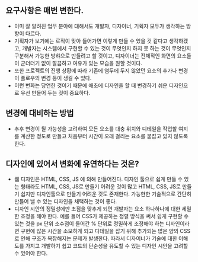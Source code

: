 ## 요구사항은 매번 변한다.
- 이미 잘 알려진 업무 분야에 대해서도 개발자, 디자이너, 기획자 모두가 생각하는 방향이 다르다.
- 기획자가 보기에는 로직이 맞아 들어가면 이렇게 만들 수 있을 것 같다고 생각하겠고, 개발자는 시스템에서 구현할 수 있는 것이 무엇인지 하지 못 하는 것이 무엇인지 구분해서 가능한 방햐으로 만들려고 할 것이고, 디자이너는 전체적인 화면의 요소들이 군더더기 없이 깔끔하고 여유가 있는 모습을 원할 것이다.
- 또한 프로젝트의 진행 상황에 따라 기존에 염두에 두지 않았던 요소의 추가나 변경이 플로우의 변경 등이 생길 수 있다.
- 이런 변화는 당연한 것이기 때문에 애초에 디자인을 할 때 변경하기 쉬운 디자인으로 우선 만들어 두는 것이 중요하다.

## 변경에 대비하는 방법
- 추후 변경이 될 가능성을 고려하여 모든 요소를 대충 위치와 디테일을 작업할 여지를 계산한 정도로 만들고 처음부터 시간이 오래 걸리는 요소를 붙잡고 있지 않도록 한다.

## 디자인에 있어서 변화에 유연하다는 것은?
- 웹 디자인은 HTML, CSS, JS 에 의해 만들어진다. 디자인 툴으로 쉽게 만들 수 있는 형태라도 HTML, CSS, JS로 만들기 어려운 것이 많고 HTML, CSS, JS로 만들기 쉽지만 디자인툴으로 만들기 어려운 것도 존재한다. 가능한한 기술적으로 간단히 만들어 낼 수 있는 디자인을 채택하는 것이 좋다.
- 디자인 시안의 정밀성에만 초점을 맞추게 되면 개발자는 요소 하나하나에 대한 세밀한 조정을 해야 한다. 예를 들어 CSS가 제공하는 정렬 방식을 써서 쉽게 구현할 수 있는 것을 px 단위 소수점이 들어간 % 단위로 정밀하게 조정해야 하는 디자인이라면 구현에 많은 시간을 소모하게 되고 디테일을 잡기 위해 추가되는 많은 양의 CSS로 인해 구조가 복잡해지는 문제가 발생한다. 따라서 디자이너가 기술에 대한 이해도를 가지고 개발하기 쉽고 코드의 단순성을 유도할 수 있는 디자인 시안을 고려할 수 있어야 한다.

